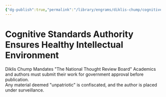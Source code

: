 ```yaml
---
{"dg-publish":true,"permalink":"/library/engrams/diklis-chump/cognitive-standards-authority-ensures-healthy-intellectual-environment/","tags":["DC/Education","DC/AS5"]}
---
```


# Cognitive Standards Authority Ensures Healthy Intellectual Environment
Diklis Chump Mandates "The National Thought Review Board"
	Academics and authors must submit their work for government approval before publication.  
	Any material deemed "unpatriotic" is confiscated, and the author is placed under surveillance.
